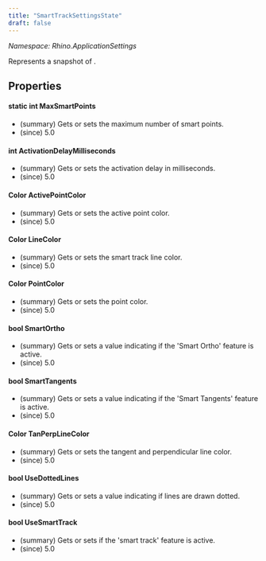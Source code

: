 ```yaml
---
title: "SmartTrackSettingsState"
draft: false
---
```


*Namespace: Rhino.ApplicationSettings*

   Represents a snapshot of .
   
## Properties
#### static int MaxSmartPoints
- (summary) Gets or sets the maximum number of smart points.
- (since) 5.0
#### int ActivationDelayMilliseconds
- (summary) Gets or sets the activation delay in milliseconds.
- (since) 5.0
#### Color ActivePointColor
- (summary) Gets or sets the active point color.
- (since) 5.0
#### Color LineColor
- (summary) Gets or sets the smart track line color.
- (since) 5.0
#### Color PointColor
- (summary) Gets or sets the point color.
- (since) 5.0
#### bool SmartOrtho
- (summary) Gets or sets a value indicating if the 'Smart Ortho' feature is active.
- (since) 5.0
#### bool SmartTangents
- (summary) Gets or sets a value indicating if the 'Smart Tangents' feature is active.
- (since) 5.0
#### Color TanPerpLineColor
- (summary) Gets or sets the tangent and perpendicular line color.
- (since) 5.0
#### bool UseDottedLines
- (summary) Gets or sets a value indicating if lines are drawn dotted.
- (since) 5.0
#### bool UseSmartTrack
- (summary) Gets or sets if the 'smart track' feature is active.
- (since) 5.0
